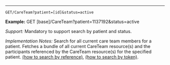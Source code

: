 

-----------

`GET/CareTeam?patient=[id]&status=active`


**Example:** GET [base]/CareTeam?patient=1137192&status=active


*Support:* Mandatory to support search by patient and status.

*Implementation Notes:* Search for all current care team members for a patient. Fetches a bundle of all current CareTeam resource(s) and the participants referenced by the CareTeam resource(s) for the specified patient. [(how to search by reference)], [(how to search by token)].





  [(how to search by reference)]: {{site.data.fhir.path}}search.html#reference
  [(how to search by token)]: {{site.data.fhir.path}}search.html#token
  [Composite Search Parameters]: {{site.data.fhir.path}}search.html#combining
  [(how to search by date)]: {{site.data.fhir.path}}search.html#date
  [(how to include referenced resources in search result)]: ({{site.data.fhir.path}}search.html#include)
